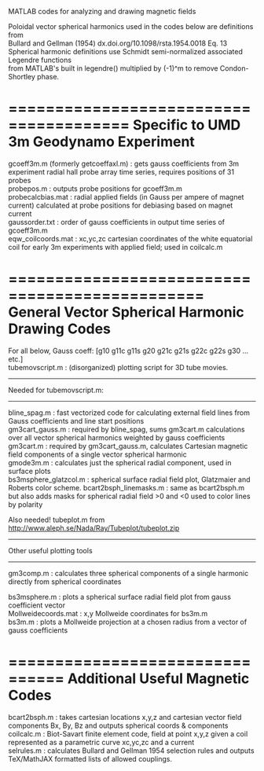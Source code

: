 MATLAB codes for analyzing and drawing magnetic fields  

Poloidal vector spherical harmonics used in the codes below are definitions from  
Bullard and Gellman (1954) dx.doi.org/10.1098/rsta.1954.0018 Eq. 13  
Spherical harmonic definitions use Schmidt semi-normalized associated Legendre functions  
from MATLAB's built in legendre() multiplied by (-1)^m to remove Condon-Shortley phase.  

=======================================
Specific to UMD 3m Geodynamo Experiment
=======================================  

gcoeff3m.m (formerly getcoeffaxl.m) : gets gauss coefficients from 3m experiment radial hall probe array time series, requires positions of 31 probes  
probepos.m : outputs probe positions for gcoeff3m.m  
probecalcbias.mat : radial applied fields (in Gauss per ampere of magnet current) calculated at probe positions for debiasing based on magnet current  
gaussorder.txt : order of gauss coefficients in output time series of gcoeff3m.m  
eqw_coilcoords.mat : xc,yc,zc cartesian coordinates of the white equatorial coil for early 3m experiments with applied field; used in coilcalc.m  
  
===============================================
General Vector Spherical Harmonic Drawing Codes
===============================================
For all below, Gauss coeff: [g10 g11c g11s g20 g21c g21s g22c g22s g30 ... etc.]  
tubemovscript.m : (disorganized) plotting script for 3D tube movies.  

***
Needed for tubemovscript.m:
*** 

bline_spag.m : fast vectorized code for calculating external field lines from Gauss coefficients and line start positions  
gm3cart_gauss.m : required by bline_spag, sums gm3cart.m calculations over all vector spherical harmonics weighted by gauss coefficients  
gm3cart.m : required by gm3cart_gauss.m,  calculates Cartesian magnetic field components of a single vector spherical harmonic  
gmode3m.m : calculates just the spherical radial component, used in surface plots  
bs3msphere_glatzcol.m : spherical surface radial field plot, Glatzmaier and Roberts color scheme.
bcart2bsph_linemasks.m : same as bcart2bsph.m but also adds masks for spherical radial field >0 and <0 used to color lines by polarity  

Also needed! tubeplot.m from http://www.aleph.se/Nada/Ray/Tubeplot/tubeplot.zip
***
Other useful plotting tools
***
gm3comp.m : calculates three spherical components of a single harmonic directly from spherical coordinates  

bs3msphere.m : plots a spherical surface radial field plot from gauss coefficient vector  
Mollweidecoords.mat : x,y Mollweide coordinates for bs3m.m  
bs3m.m : plots a Mollweide projection at a chosen radius from a vector of gauss coefficients  

================================
Additional Useful Magnetic Codes  
================================

bcart2bsph.m : takes cartesian locations x,y,z and cartesian vector field components Bx, By, Bz and outputs spherical coords & components  
coilcalc.m : Biot-Savart finite element code, field at point x,y,z given a coil represented as a parametric curve xc,yc,zc and a current  
selrules.m : calculates Bullard and Gellman 1954 selection rules and outputs TeX/MathJAX formatted lists of allowed couplings.


